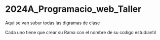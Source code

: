 # 2024A_Programacio_web_Taller

Aqui se van subur todas las digramas de clase

Cada uno tiene que  crear su Rama con el nombre de su codigo estudiantil
